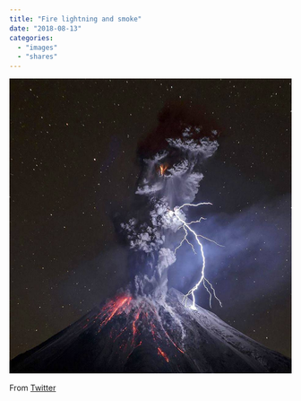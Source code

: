 ```yaml
---
title: "Fire lightning and smoke"
date: "2018-08-13"
categories: 
  - "images"
  - "shares"
---
```


![](images/tumblr_pdee1wWgdL1qz4vrlo1_1280.jpg)

From [Twitter](https://twitter.com/sarahlovenature/status/1027945416766017542)
